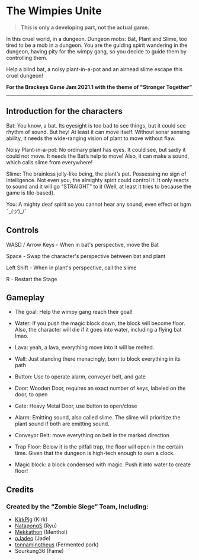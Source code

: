 # The Wimpies Unite

> **This is only a developing part, not the actual game.**

In this cruel world, in a dungeon. Dungeon mobs: Bat, Plant and Slime, too tired to be a mob in a dungeon. You are the guiding spirit wandering in the dungeon, having pity for the wimpy gang, so you decide to guide them by controlling them. 

Help a blind bat, a noisy plant-in-a-pot and an airhead slime escape this cruel dungeon!

**For the Brackeys Game Jam 2021.1 with the theme of "Stronger Together"**

---

## Introduction for the characters
 
Bat: You know, a bat. Its eyesight is too bad to see things, but it could see rhythm of sound. But hey! At least it can move itself. Without sonar sensing ability, it needs the wide-ranging vision of plant to move without flaw.
 
Noisy Plant-in-a-pot: No ordinary plant has eyes. It could see, but sadly it could not move. It needs the Bat’s help to move! Also, it can make a sound, which calls slime from everywhere!
 
Slime: The brainless jelly-like being, the plant’s pet. Possessing no sign of intelligence. Not even you, the almighty spirit could control it. It only reacts to sound and it will go “STRAIGHT” to it (Well, at least it tries to because the game is tile-based).  

You: A mighty deaf spirit so you cannot hear any sound, even effect or bgm ¯\_(ツ)_/¯

## Controls

WASD / Arrow Keys - When in bat's perspective, move the Bat 

Space - Swap the character's perspective between bat and plant

Left Shift - When in plant's perspective, call the slime 

R - Restart the Stage 

## Gameplay
-	The goal: Help the wimpy gang reach their goal!
-	Water:  If you push the magic block down, the block will become floor. Also, the character will die if it goes into water, including a flying bat lmao.

-	Lava: yeah, a lava, everything move into it will be melted.

-	Wall: Just standing there menacingly, born to block everything in its path

-	Button: Use to operate alarm, conveyer belt, and gate

-	Door: Wooden Door, requires an exact number of keys, labeled on the door, to open

-	Gate: Heavy Metal Door, use button to open/close

-	Alarm: Emitting sound, also called slime. The slime will prioritize the plant sound if both are emitting sound.

-	Conveyor Belt: move everything on belt in the marked direction

-	Trap Floor: Below it is the pitfall trap, the floor will open in the certain time. 
Given that the dungeon is high-tech enough to own a clock.

-	Magic block: a block condensed with magic. Push it into water to create floor! 

## Credits

### Created by the “Zombie Siege” Team, Including:
 - [KirkPig](https://github.com/KirkPig ) (Kirk)
 - [NatapongS](https://github.com/NatapongS) (Ryu)
 - [Mekkathon](https://github.com/Mekkathon) (Menthol)
 - [oJadeo](https://github.com/oJadeo) (Jade)
 - [tonnaminotheus](https://github.com/tonnaminotheus) (Fermented pork)
 - Sourkung36 (Fame)
